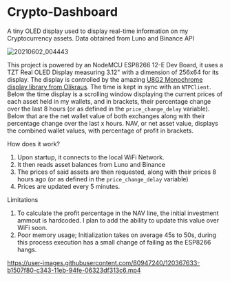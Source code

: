 # Crypto-Dashboard
A tiny OLED display used to display real-time information on my Cryptocurrency assets. Data obtained from Luno and Binance API

![20210602_004443](https://user-images.githubusercontent.com/80947240/120367656-b7466080-c343-11eb-8219-de9d89befa19.jpg)


This project is powered by an NodeMCU ESP8266 12-E Dev Board, it uses a TZT Real OLED Display measuring 3.12" with a dimension of 256x64 for its display. The display is controlled by the amazing [U8G2 Monochrome display library from Olikraus](https://github.com/olikraus/u8g2/). The time is kept in sync with an `NTPClient`. Below the time display is a scrolling window displaying the current prices of each asset held in my wallets, and in brackets, their percentage change over the last 8 hours (or as defined in the `price_change_delay` variable). Below that are the net wallet value of both exchanges along with their percentage change over the last x hours. NAV, or net asset value, displays the combined wallet values, with percentage of profit in brackets.

How does it work?
1. Upon startup, it connects to the local WiFi Network.
2. It then reads asset balances from Luno and Binance
3. The prices of said assets are then requested, along with their prices 8 hours ago (or as defined in the `price_change_delay` variable)
4. Prices are updated every 5 minutes.

Limitations
1. To calculate the profit percentage in the NAV line, the initial investment ammout is hardcoded. I plan to add the ability to update this value over WiFi soon.
2. Poor memory usage; Initialization takes on average 45s to 50s, during this process execution has a small change of failing as the ESP8266 hangs.


https://user-images.githubusercontent.com/80947240/120367633-b1507f80-c343-11eb-94fe-06323df313c6.mp4


